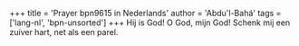 +++
title = 'Prayer bpn9615 in Nederlands'
author = 'Abdu'l-Bahá'
tags = ['lang-nl', 'bpn-unsorted']
+++
Hij is God! O God, mijn God! Schenk mij een zuiver hart, net als een parel.
